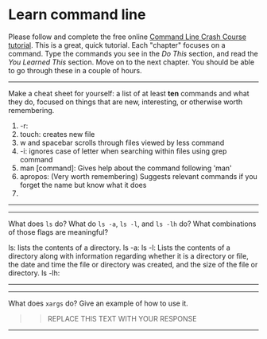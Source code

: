 # Learn command line

Please follow and complete the free online [Command Line Crash Course
tutorial](http://cli.learncodethehardway.org/book/). This is a great,
quick tutorial. Each "chapter" focuses on a command. Type the commands
you see in the _Do This_ section, and read the _You Learned This_
section. Move on to the next chapter. You should be able to go through
these in a couple of hours.


---

Make a cheat sheet for yourself: a list of at least **ten** commands and what they do, focused on things that are new, interesting, or otherwise worth remembering.

1. -r: 
2. touch: creates new file
3. w and spacebar scrolls through files viewed by less command
4. -i: ignores case of letter when searching within files using grep command
5. man [command]:  Gives help about the command following 'man' 
6. apropos: (Very worth remembering) Suggests relevant commands if you forget the name but know what it does
7. 

---


---

What does `ls` do? What do `ls -a`, `ls -l`, and `ls -lh` do? What combinations of those flags are meaningful?

ls: lists the contents of a directory.
ls -a:
ls -l: Lists the contents of a directory along with information regarding whether it is a directory or file, the date and time the file or directory was created, and the size of the file or directory.
ls -lh:

---


---

What does `xargs` do? Give an example of how to use it.

> > REPLACE THIS TEXT WITH YOUR RESPONSE

---

